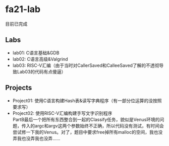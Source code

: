 # fa21-lab
目前已完成

## Labs
- lab01: C语言基础&GDB
- lab02: C语言高级&Valgrind
- lab03: RISC-V汇编（由于当时对CallerSaved和CalleeSaved了解的不透彻导致Lab03的代码有点傻逼）

## Projects
- Project01: 使用C语言构建Hash表&读写字典程序（有一部分位运算的没按照要求写）
- Project02: 使用RISC-V汇编构建手写文字识别程序  
  PartB最后一个把所有东西整合到一起的Classify任务，貌似是Venus环境的问题，传入的argc和argv这两个参数始终不正确，所以代码没有测试，有时间会尝试修一下我的Venus。对了，题目中要求free掉所有malloc的空间，我也没弄我也没弄我也没弄......
